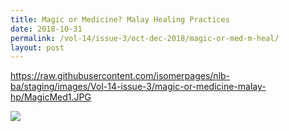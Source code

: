 ```yaml
---
title: Magic or Medicine? Malay Healing Practices
date: 2018-10-31
permalink: /vol-14/issue-3/oct-dec-2018/magic-or-med-m-heal/
layout: post
---
```

https://raw.githubusercontent.com/isomerpages/nlb-ba/staging/images/Vol-14-issue-3/magic-or-medicine-malay-hp/MagicMed1.JPG

<img src="/images/Vol-14-issue-3/">
<div style="background-color: white;"></i></div>